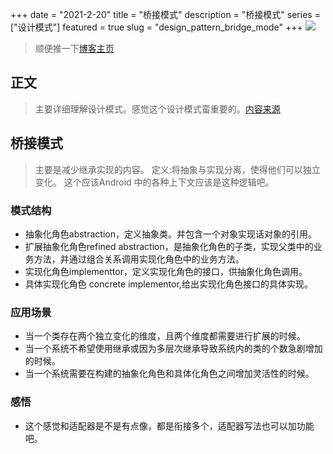 +++
date = "2021-2-20"
title = "桥接模式"
description = "桥接模式"
series = ["设计模式"]
featured = true
slug = "design_pattern_bridge_mode"
+++
![](https://gitee.com/lalalaxiaowifi/pictures/raw/master/image/%E6%97%A5%E5%B8%B8%E6%90%AC%E7%A0%96%E5%A4%B4.png)
> 顺便推一下[博客主页](http://lalalaxiaowifi.gitee.io/pictures/)
## 正文
> 主要详细理解设计模式。感觉这个设计模式蛮重要的。[内容来源](http://c.biancheng.net/view/1330.html)
## 桥接模式
> 主要是减少继承实现的内容。
> 定义:将抽象与实现分离，使得他们可以独立变化。
> 这个应该Android 中的各种上下文应该是这种逻辑吧。
### 模式结构
* 抽象化角色abstraction，定义抽象类。并包含一个对象实现话对象的引用。
* 扩展抽象化角色refined abstraction，是抽象化角色的子类，实现父类中的业务方法，并通过组合关系调用实现化角色中的业务方法。
* 实现化角色implementtor，定义实现化角色的接口，供抽象化角色调用。
* 具体实现化角色 concrete implementor,给出实现化角色接口的具体实现。

### 应用场景
* 当一个类存在两个独立变化的维度，且两个维度都需要进行扩展的时候。
* 当一个系统不希望使用继承或因为多层次继承导致系统内的类的个数急剧增加的时候。
* 当一个系统需要在构建的抽象化角色和具体化角色之间增加灵活性的时候。
### 感悟
* 这个感觉和适配器是不是有点像，都是衔接多个，适配器写法也可以加功能吧。






